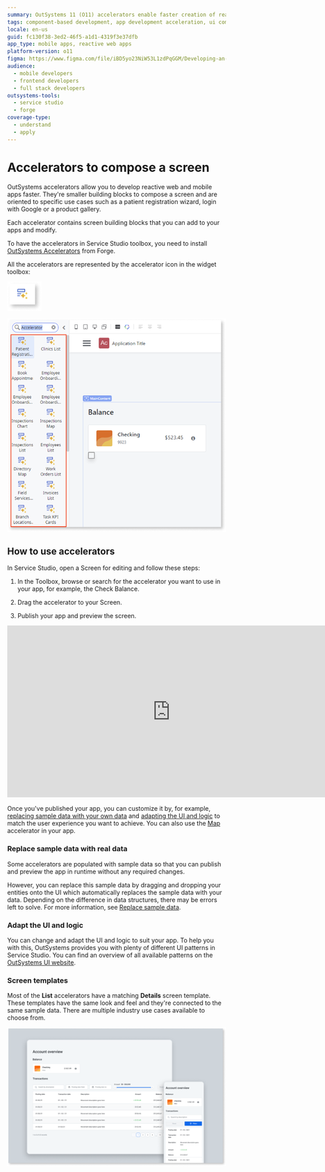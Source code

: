 ```yaml
---
summary: OutSystems 11 (O11) accelerators enable faster creation of reactive web and mobile apps with customizable screen components.
tags: component-based development, app development acceleration, ui component customization, outsystems forge, online video tutorial
locale: en-us
guid: fc130f38-3ed2-46f5-a1d1-4319f3e37dfb
app_type: mobile apps, reactive web apps
platform-version: o11
figma: https://www.figma.com/file/iBD5yo23NiW53L1zdPqGGM/Developing-an-Application?type=design&node-id=568%3A366&mode=design&t=VUTD7oZE9xvPWlG0-1
audience:
  - mobile developers
  - frontend developers
  - full stack developers
outsystems-tools:
  - service studio
  - forge
coverage-type:
  - understand
  - apply
---
```


# Accelerators to compose a screen

OutSystems accelerators allow you to develop reactive web and mobile apps faster. They're smaller building blocks to compose a screen and are oriented to specific use cases such as a patient registration wizard, login with Google or a product gallery.

Each accelerator contains screen building blocks that you can add to your apps and modify.

To have the accelerators in Service Studio toolbox, you need to install [OutSystems Accelerators](https://www.outsystems.com/forge/component-overview/12197/outsystems-accelerators) from Forge.

All the accelerators are represented by the accelerator icon in the widget toolbox:

![Icon of the accelerator widget in the OutSystems Service Studio toolbox](images/acc-widget-ss.png "Accelerator Widget in Service Studio")

![Screenshot showing a list of available accelerators in OutSystems Service Studio](images/acc-acclist-ss.png "List of Accelerators in Service Studio")

## How to use accelerators

In Service Studio, open a Screen for editing and follow these steps:

1. In the Toolbox, browse or search for the accelerator you want to use in your app, for example, the Check Balance.

1. Drag the accelerator to your Screen.

1. Publish your app and preview the screen.

<iframe src="https://player.vimeo.com/video/973090137" width="750" height="395" frameborder="0" allow="autoplay; fullscreen" allowfullscreen="">Video displaying how to drag and drop an accelerator into a screen within OutSystems Service Studio.</iframe>

Once you've published your app, you can customize it by, for example, [replacing sample data with your own data](#replace-sample-data-with-real-data) and [adapting the UI and logic](#adapt-the-UI-and-logic) to match the user experience you want to achieve. You can also use the [Map](../patterns/mobile/interaction/map/map.md) accelerator in your app.

### Replace sample data with real data

Some accelerators are populated with sample data so that you can publish and preview the app in runtime without any required changes.

However, you can replace this sample data by dragging and dropping your entities onto the UI which automatically replaces the sample data with your data. Depending on the difference in data structures, there may be errors left to solve. For more information, see [Replace sample data](../screen-templates/replace-data.md).

### Adapt the UI and logic

You can change and adapt the UI and logic to suit your app. To help you with this, OutSystems provides you with plenty of different UI patterns in Service Studio. You can find an overview of all available patterns on the [OutSystems UI website](https://outsystemsui.outsystems.com/outsystemsUiWebsite/PatternsOverview).

### Screen templates

Most of the **List** accelerators have a matching **Details** screen template. These templates have the same look and feel and they're connected to the same sample data. There are multiple industry use cases available to choose from.

![Image displaying the accelerator list and details screen templates in OutSystems Service Studio](images/acc-list.png "Accelerator List and Details Screen Templates")
